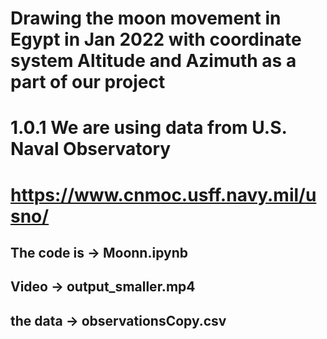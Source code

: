 # Drawing the moon movement in Egypt in Jan 2022 with coordinate system Altitude and Azimuth as a part of our project
# 1.0.1 We are using data from U.S. Naval Observatory
# https://www.cnmoc.usff.navy.mil/usno/
## The code is -> Moonn.ipynb
## Video -> output_smaller.mp4
## the data -> observationsCopy.csv
